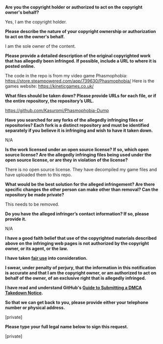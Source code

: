**Are you the copyright holder or authorized to act on the copyright owner's behalf?**

Yes, I am the copyright holder.

**Please describe the nature of your copyright ownership or authorization to act on the owner's behalf.**

I am the sole owner of the content.

**Please provide a detailed description of the original copyrighted work that has allegedly been infringed. If possible, include a URL to where it is posted online.**

The code in the repo is from my video game Phasmophobia: https://store.steampowered.com/app/739630/Phasmophobia/
Here is the games website: https://kineticgames.co.uk/

**What files should be taken down? Please provide URLs for each file, or if the entire repository, the repository’s URL.**

https://github.com/Kasuromi/Phasmophobia-Dump

**Have you searched for any forks of the allegedly infringing files or repositories? Each fork is a distinct repository and must be identified separately if you believe it is infringing and wish to have it taken down.**

N/A

**Is the work licensed under an open source license? If so, which open source license? Are the allegedly infringing files being used under the open source license, or are they in violation of the license?**

There is no open source license. They have decompiled my game files and have uploaded them to this repo.

**What would be the best solution for the alleged infringement? Are there specific changes the other person can make other than removal? Can the repository be made private?**

This needs to be removed.

**Do you have the alleged infringer’s contact information? If so, please provide it.**

N/A

**I have a good faith belief that use of the copyrighted materials described above on the infringing web pages is not authorized by the copyright owner, or its agent, or the law.**

**I have taken <a href="https://www.lumendatabase.org/topics/22">fair use</a> into consideration.**

**I swear, under penalty of perjury, that the information in this notification is accurate and that I am the copyright owner, or am authorized to act on behalf of the owner, of an exclusive right that is allegedly infringed.**

**I have read and understand GitHub's <a href="https://docs.github.com/articles/guide-to-submitting-a-dmca-takedown-notice/">Guide to Submitting a DMCA Takedown Notice</a>.**

**So that we can get back to you, please provide either your telephone number or physical address.**

[private]  

**Please type your full legal name below to sign this request.**

[private]  
